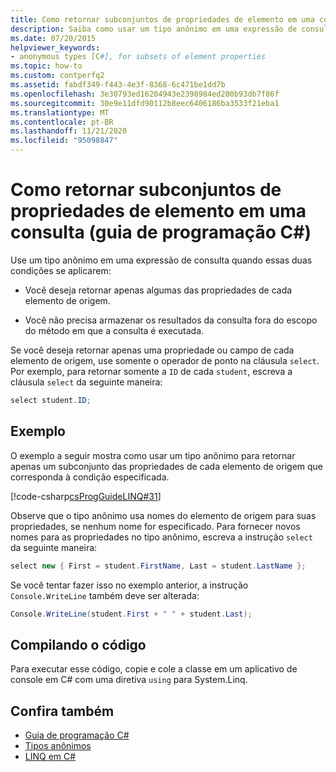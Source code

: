 ```yaml
---
title: Como retornar subconjuntos de propriedades de elemento em uma consulta – guia de programação em C#
description: Saiba como usar um tipo anônimo em uma expressão de consulta em C# para retornar algumas das propriedades de cada elemento de origem.
ms.date: 07/20/2015
helpviewer_keywords:
- anonymous types [C#], for subsets of element properties
ms.topic: how-to
ms.custom: contperfq2
ms.assetid: fabdf349-f443-4e3f-8368-6c471be1dd7b
ms.openlocfilehash: 3e30793ed16204943e2398984ed200b93db7f86f
ms.sourcegitcommit: 30e9e11dfd90112b8eec6406186ba3533f21eba1
ms.translationtype: MT
ms.contentlocale: pt-BR
ms.lasthandoff: 11/21/2020
ms.locfileid: "95098847"
---
```

# <a name="how-to-return-subsets-of-element-properties-in-a-query-c-programming-guide"></a>Como retornar subconjuntos de propriedades de elemento em uma consulta (guia de programação C#)

Use um tipo anônimo em uma expressão de consulta quando essas duas condições se aplicarem:  
  
- Você deseja retornar apenas algumas das propriedades de cada elemento de origem.  
  
- Você não precisa armazenar os resultados da consulta fora do escopo do método em que a consulta é executada.  
  
 Se você deseja retornar apenas uma propriedade ou campo de cada elemento de origem, use somente o operador de ponto na cláusula `select`. Por exemplo, para retornar somente a `ID` de cada `student`, escreva a cláusula `select` da seguinte maneira:  
  
```csharp  
select student.ID;  
```  
  
## <a name="example"></a>Exemplo  

 O exemplo a seguir mostra como usar um tipo anônimo para retornar apenas um subconjunto das propriedades de cada elemento de origem que corresponda à condição especificada.  
  
 [!code-csharp[csProgGuideLINQ#31](~/samples/snippets/csharp/VS_Snippets_VBCSharp/csProgGuideLINQ/CS/csRef30LangFeatures_2.cs#31)]  
  
 Observe que o tipo anônimo usa nomes do elemento de origem para suas propriedades, se nenhum nome for especificado. Para fornecer novos nomes para as propriedades no tipo anônimo, escreva a instrução `select` da seguinte maneira:  
  
```csharp  
select new { First = student.FirstName, Last = student.LastName };  
```  
  
 Se você tentar fazer isso no exemplo anterior, a instrução `Console.WriteLine` também deve ser alterada:  
  
```csharp  
Console.WriteLine(student.First + " " + student.Last);  
```  
  
## <a name="compiling-the-code"></a>Compilando o código  
  
Para executar esse código, copie e cole a classe em um aplicativo de console em C# com uma diretiva `using` para System.Linq.
  
## <a name="see-also"></a>Confira também

- [Guia de programação C#](../index.md)
- [Tipos anônimos](./anonymous-types.md)
- [LINQ em C#](../../linq/index.md)
